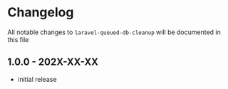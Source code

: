 # Changelog

All notable changes to `laravel-queued-db-cleanup` will be documented in this file

## 1.0.0 - 202X-XX-XX

- initial release
